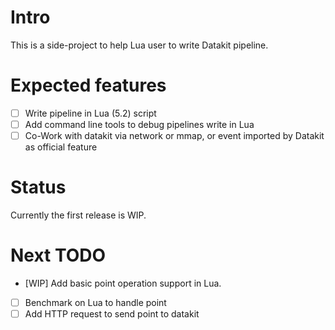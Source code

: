 # Intro

This is a side-project to help Lua user to write Datakit pipeline. 

# Expected features

- [ ] Write pipeline in Lua (5.2) script
- [ ] Add command line tools to debug pipelines write in Lua
- [ ] Co-Work with datakit via network or mmap, or event imported by Datakit as official feature

# Status

Currently the first release is WIP.

# Next TODO

- [WIP] Add basic point operation support in Lua.
- [  ] Benchmark on Lua to handle point
- [  ] Add HTTP request to send point to datakit
